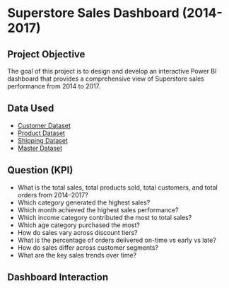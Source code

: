 # Superstore Sales Dashboard (2014-2017)
## Project Objective 
The goal of this project is to design and develop an interactive Power BI dashboard that provides a comprehensive view of Superstore sales performance from 2014 to 2017.

## Data Used
- [Customer Dataset](https://github.com/ChristopherKennyLiady/Data-Analysis-Dashboard/blob/main/Customers_Augmented%20(1).csv)
- [Product Dataset](https://github.com/ChristopherKennyLiady/Data-Analysis-Dashboard/blob/main/Products_Augmented%20(1).csv)
- [Shipping Dataset](https://github.com/ChristopherKennyLiady/Data-Analysis-Dashboard/blob/main/Shipping_Augmented%20(1).csv)
- [Master Dataset](https://github.com/ChristopherKennyLiady/Data-Analysis-Dashboard/blob/main/Super%20Store%20Data%20(1).xlsx)

## Question (KPI)
- What is the total sales, total products sold, total customers, and total orders from 2014–2017?
- Which category generated the highest sales?
- Which month achieved the highest sales performance?
- Which income category contributed the most to total sales?
- Which age category purchased the most?
- How do sales vary across discount tiers?
- What is the percentage of orders delivered on-time vs early vs late?
- How do sales differ across customer segments?
- What are the key sales trends over time?

## Dashboard Interaction
